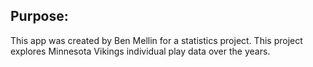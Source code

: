 ## Purpose: 
This app was created by Ben Mellin for a statistics project. This project explores Minnesota Vikings individual play data over the years.
